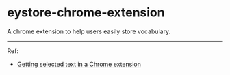 # eystore-chrome-extension

A chrome extension to help users easily store vocabulary.

-------------------------------------

Ref: 
- [Getting selected text in a Chrome extension](https://stackoverflow.com/questions/68542700/getting-selected-text-in-a-chrome-extension)
